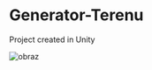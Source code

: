 # Generator-Terenu
Project created in Unity

![obraz](https://user-images.githubusercontent.com/63642738/178550736-2b019575-d0db-4ef6-b358-54356ad4dcf7.png)
